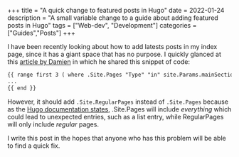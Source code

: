+++
title = "A quick change to featured posts in Hugo"
date = 2022-01-24
description = "A small variable change to a guide about adding featured posts in Hugo"
tags = ["Web-dev", "Development"]
categories = ["Guides","Posts"]
+++

I have been recently looking about how to add latests posts in my index page, since it has a giant space that has no purpose. I quickly glanced at this
[article by Damien](https://damien.co/blog/2020-06-13-hugo-featured-posts-list/) in which he shared this snippet of code:

```HTML
{{ range first 3 ( where .Site.Pages "Type" "in" site.Params.mainSections )}}
...
{{ end }}
```

However, it should add `.Site.RegularPages` instead of `.Site.Pages` because as the [Hugo documentation states](https://gohugo.io/variables/site/#site-pages),
.Site.Pages will include _everything_ which could lead to unexpected entries, such as a list entry, while RegularPages will only include _regular_ pages.

I write this post in the hopes that anyone who has this problem will be able to find a quick fix.
